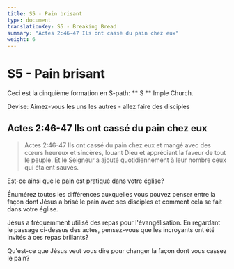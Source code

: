 ```yaml
---
title: S5 - Pain brisant
type: document
translationKey: S5 - Breaking Bread
summary: "Actes 2:46-47 Ils ont cassé du pain chez eux"
weight: 6
---
```

# S5 - Pain brisant

Ceci est la cinquième formation en S-path: ** S ** Imple Church.

Devise: Aimez-vous les uns les autres - allez faire des disciples

## Actes 2:46-47 Ils ont cassé du pain chez eux

>   Actes 2:46-47 Ils ont cassé du pain chez eux et mangé avec des cœurs heureux et sincères, louant Dieu et appréciant la faveur de tout le peuple. Et le Seigneur a ajouté quotidiennement à leur nombre ceux qui étaient sauvés.

Est-ce ainsi que le pain est pratiqué dans votre église?

Énumérez toutes les différences auxquelles vous pouvez penser entre la façon dont Jésus a brisé le pain avec ses disciples et comment cela se fait dans votre église.

Jésus a fréquemment utilisé des repas pour l'évangélisation. En regardant le passage ci-dessus des actes, pensez-vous que les incroyants ont été invités à ces repas brillants?

Qu'est-ce que Jésus veut vous dire pour changer la façon dont vous cassez le pain?

